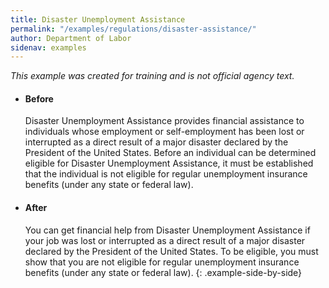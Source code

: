 ```yaml
---
title: Disaster Unemployment Assistance
permalink: "/examples/regulations/disaster-assistance/"
author: Department of Labor
sidenav: examples
---
```


_This example was created for training and is not official agency text._

* #### Before

  Disaster Unemployment Assistance provides financial assistance to individuals whose employment or self-employment has been lost or interrupted as a direct result of a major disaster declared by the President of the United States. Before an individual can be determined eligible for Disaster Unemployment Assistance, it must be established that the individual is not eligible for regular unemployment insurance benefits (under any state or federal law).

* #### After

  You can get financial help from Disaster Unemployment Assistance if your job was lost or interrupted as a direct result of a major disaster declared by the President of the United States. To be eligible, you must show that you are not eligible for regular unemployment insurance benefits (under any state or federal law).
{: .example-side-by-side}

